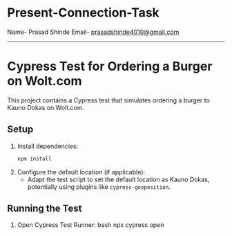 # Present-Connection-Task
Name- Prasad Shinde
Email- prasadshinde4010@gmail.com

------
# Cypress Test for Ordering a Burger on Wolt.com

This project contains a Cypress test that simulates ordering a burger to Kauno Dokas on Wolt.com.

## Setup

1. Install dependencies:
   ```bash
   npm install
   
2. Configure the default location (if applicable):
   - Adapt the test script to set the default location as Kauno Dokas, potentially using plugins like `cypress-geoposition`.

## Running the Test

1. Open Cypress Test Runner:
   bash
   npx cypress open
